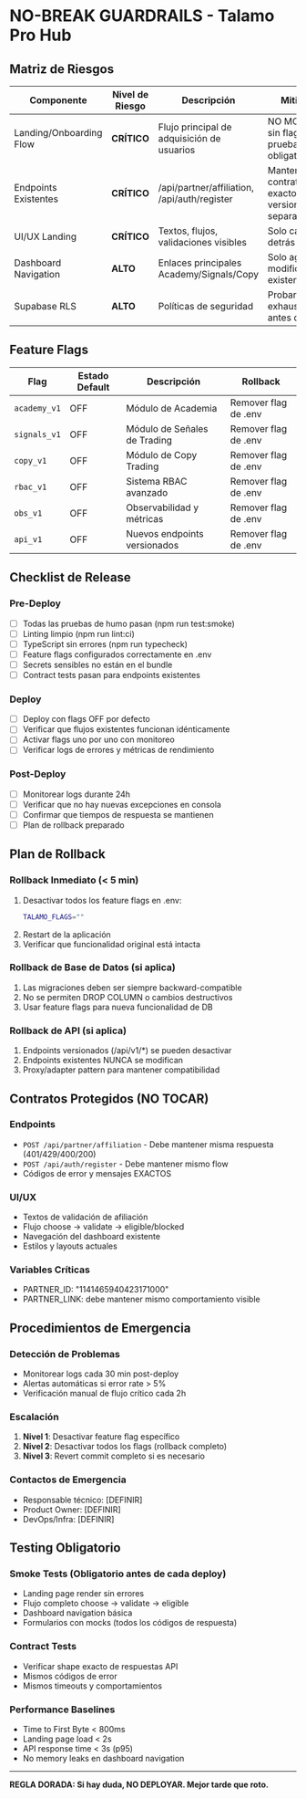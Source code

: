 # NO-BREAK GUARDRAILS - Talamo Pro Hub

## Matriz de Riesgos

| Componente | Nivel de Riesgo | Descripción | Mitigación |
|------------|----------------|-------------|------------|
| Landing/Onboarding Flow | **CRÍTICO** | Flujo principal de adquisición de usuarios | NO MODIFICAR sin flags, pruebas E2E obligatorias |
| Endpoints Existentes | **CRÍTICO** | /api/partner/affiliation, /api/auth/register | Mantener contratos exactos, versionar por separado |
| UI/UX Landing | **CRÍTICO** | Textos, flujos, validaciones visibles | Solo cambios detrás de flags |
| Dashboard Navigation | **ALTO** | Enlaces principales Academy/Signals/Copy | Solo agregar, no modificar existentes |
| Supabase RLS | **ALTO** | Políticas de seguridad | Probar exhaustivamente antes de deploy |

## Feature Flags

| Flag | Estado Default | Descripción | Rollback |
|------|---------------|-------------|----------|
| `academy_v1` | OFF | Módulo de Academia | Remover flag de .env |
| `signals_v1` | OFF | Módulo de Señales de Trading | Remover flag de .env |
| `copy_v1` | OFF | Módulo de Copy Trading | Remover flag de .env |
| `rbac_v1` | OFF | Sistema RBAC avanzado | Remover flag de .env |
| `obs_v1` | OFF | Observabilidad y métricas | Remover flag de .env |
| `api_v1` | OFF | Nuevos endpoints versionados | Remover flag de .env |

## Checklist de Release

### Pre-Deploy
- [ ] Todas las pruebas de humo pasan (npm run test:smoke)
- [ ] Linting limpio (npm run lint:ci)
- [ ] TypeScript sin errores (npm run typecheck)
- [ ] Feature flags configurados correctamente en .env
- [ ] Secrets sensibles no están en el bundle
- [ ] Contract tests pasan para endpoints existentes

### Deploy
- [ ] Deploy con flags OFF por defecto
- [ ] Verificar que flujos existentes funcionan idénticamente
- [ ] Activar flags uno por uno con monitoreo
- [ ] Verificar logs de errores y métricas de rendimiento

### Post-Deploy
- [ ] Monitorear logs durante 24h
- [ ] Verificar que no hay nuevas excepciones en consola
- [ ] Confirmar que tiempos de respuesta se mantienen
- [ ] Plan de rollback preparado

## Plan de Rollback

### Rollback Inmediato (< 5 min)
1. Desactivar todos los feature flags en .env:
   ```bash
   TALAMO_FLAGS=""
   ```
2. Restart de la aplicación
3. Verificar que funcionalidad original está intacta

### Rollback de Base de Datos (si aplica)
1. Las migraciones deben ser siempre backward-compatible
2. No se permiten DROP COLUMN o cambios destructivos
3. Usar feature flags para nueva funcionalidad de DB

### Rollback de API (si aplica)
1. Endpoints versionados (/api/v1/*) se pueden desactivar
2. Endpoints existentes NUNCA se modifican
3. Proxy/adapter pattern para mantener compatibilidad

## Contratos Protegidos (NO TOCAR)

### Endpoints
- `POST /api/partner/affiliation` - Debe mantener misma respuesta (401/429/400/200)
- `POST /api/auth/register` - Debe mantener mismo flow
- Códigos de error y mensajes EXACTOS

### UI/UX 
- Textos de validación de afiliación
- Flujo choose → validate → eligible/blocked  
- Navegación del dashboard existente
- Estilos y layouts actuales

### Variables Críticas
- PARTNER_ID: "1141465940423171000" 
- PARTNER_LINK: debe mantener mismo comportamiento visible

## Procedimientos de Emergencia

### Detección de Problemas
- Monitorear logs cada 30 min post-deploy
- Alertas automáticas si error rate > 5%
- Verificación manual de flujo crítico cada 2h

### Escalación
1. **Nivel 1**: Desactivar feature flag específico
2. **Nivel 2**: Desactivar todos los flags (rollback completo)
3. **Nivel 3**: Revert commit completo si es necesario

### Contactos de Emergencia
- Responsable técnico: [DEFINIR]
- Product Owner: [DEFINIR]  
- DevOps/Infra: [DEFINIR]

## Testing Obligatorio

### Smoke Tests (Obligatorio antes de cada deploy)
- Landing page render sin errores
- Flujo completo choose → validate → eligible
- Dashboard navigation básica
- Formularios con mocks (todos los códigos de respuesta)

### Contract Tests 
- Verificar shape exacto de respuestas API
- Mismos códigos de error
- Mismos timeouts y comportamientos

### Performance Baselines
- Time to First Byte < 800ms
- Landing page load < 2s
- API response time < 3s (p95)
- No memory leaks en dashboard navigation

---
**REGLA DORADA: Si hay duda, NO DEPLOYAR. Mejor tarde que roto.**